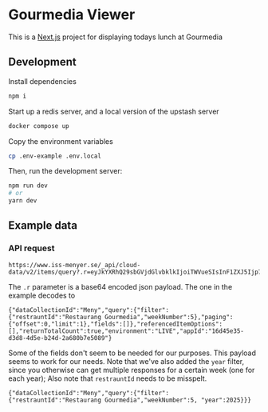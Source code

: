 # Gourmedia Viewer

This is a [Next.js](https://nextjs.org/) project for displaying todays lunch at Gourmedia

## Development

Install dependencies

```bash
npm i
```

Start up a redis server, and a local version of the upstash server

```bash
docker compose up
```

Copy the environment variables

```bash
cp .env-example .env.local
```

Then, run the development server:

```bash
npm run dev
# or
yarn dev
```

## Example data

### API request

```
https://www.iss-menyer.se/_api/cloud-data/v2/items/query?.r=eyJkYXRhQ29sbGVjdGlvbklkIjoiTWVueSIsInF1ZXJ5Ijp7ImZpbHRlciI6eyJyZXN0cmF1bnRJZCI6IlJlc3RhdXJhbmcgR291cm1lZGlhIiwid2Vla051bWJlciI6NX0sInBhZ2luZyI6eyJvZmZzZXQiOjAsImxpbWl0IjoxfSwiZmllbGRzIjpbXX0sInJlZmVyZW5jZWRJdGVtT3B0aW9ucyI6W10sInJldHVyblRvdGFsQ291bnQiOnRydWUsImVudmlyb25tZW50IjoiTElWRSIsImFwcElkIjoiMTZkNDVlMzUtZDNkOC00ZDVlLWIyNGQtMmE2ODBiN2U1MDg5In0
```

The `.r` parameter is a base64 encoded json payload. The one in the example decodes to

```
{"dataCollectionId":"Meny","query":{"filter":{"restrauntId":"Restaurang Gourmedia","weekNumber":5},"paging":{"offset":0,"limit":1},"fields":[]},"referencedItemOptions":[],"returnTotalCount":true,"environment":"LIVE","appId":"16d45e35-d3d8-4d5e-b24d-2a680b7e5089"}
```

Some of the fields don't seem to be needed for our purposes. This payload seems to work for our needs. Note that we've also added the `year` filter, since you otherwise can get multiple responses for a certain week (one for each year); Also note that `restrauntId` needs to be misspelt.

```
{"dataCollectionId":"Meny","query":{"filter":{"restrauntId":"Restaurang Gourmedia","weekNumber":5, "year":2025}}}
```
